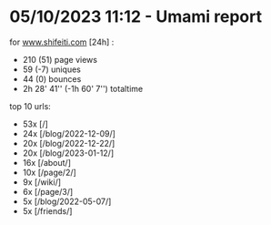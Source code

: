 # 05/10/2023 11:12 - Umami report
for www.shifeiti.com [24h] :

 - 210 (51) page views
 - 59 (-7) uniques
 - 44 (0) bounces
 - 2h 28' 41'' (-1h 60' 7'') totaltime


top 10 urls:
 - 53x [/]
 - 24x [/blog/2022-12-09/]
 - 20x [/blog/2022-12-22/]
 - 20x [/blog/2023-01-12/]
 - 16x [/about/]
 - 10x [/page/2/]
 - 9x [/wiki/]
 - 6x [/page/3/]
 - 5x [/blog/2022-05-07/]
 - 5x [/friends/]


